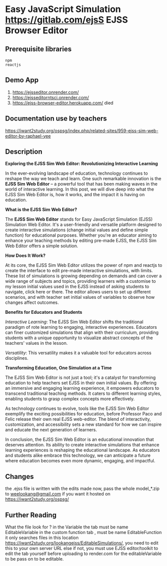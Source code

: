 # Easy JavaScript Simulation https://gitlab.com/ejsS EJSS Browser Editor


## Prerequisite libraries
```
npm
reactjs
```

## Demo App
1. https://ejsseditor.onrender.com/
2. https://ejsseditorntsci.onrender.com/
3. https://ejss-browser-editor.herokuapp.com/ died

## Documentation use by teachers
https://iwant2study.org/ospsg/index.php/related-sites/959-ejss-sim-web-editor-by-raphael-yee

## Description
**Exploring the EJSS Sim Web Editor: Revolutionizing Interactive Learning**

In the ever-evolving landscape of education, technology continues to reshape the way we teach and learn. One such remarkable innovation is the **EJSS Sim Web Editor** – a powerful tool that has been making waves in the world of interactive learning. In this post, we will dive deep into what the EJSS Sim Web Editor is, how it works, and the impact it is having on education.

**What is the EJSS Sim Web Editor?**

The **EJSS Sim Web Editor** stands for Easy JavaScript Simulation (EJSS) Simulation Web Editor. It's a user-friendly and versatile platform designed to create interactive simulations (change initial values and define simple function) for educational purposes. Whether you're an educator aiming to enhance your teaching methods by editing pre-made EJSS, the EJSS Sim Web Editor offers a simple solution.

**How Does It Work?**

At its core, the EJSS Sim Web Editor utilizes the power of npm and reactjs to create the interface to edit pre-made interactive simulations, with limits. These list of simulations is growing depending on demands and can cover a wide range of subjects and topics, providing learners with a customise to my lesson initial values used in the EJSS instead of asking students to navigate, click here or there. The editor allows users to set up different scenarios, and with teacher set initial values of variables to observe how changes affect outcomes.

**Benefits for Educators and Students**

*Interactive Learning*: The EJSS Sim Web Editor shifts the traditional paradigm of rote learning to engaging, interactive experiences. Educators can finer customized simulations that align with their curriculum, providing students with a unique opportunity to visualize abstract concepts of the teachers' values in the lesson.

*Versatility*: This versatility makes it a valuable tool for educators across disciplines.

**Transforming Education, One Simulation at a Time**

The EJSS Sim Web Editor is not just a tool; it's a catalyst for transforming education to help teachers set EJSS in their own initial values. By offering an immersive and engaging learning experience, it empowers educators to transcend traditional teaching methods. It caters to different learning styles, enabling students to grasp complex concepts more effectively.

As technology continues to evolve, tools like the EJSS Sim Web Editor exemplify the exciting possibilities for education, before Professor Paco and Felic release their own real EJSS web-editor. The blend of interactivity, customization, and accessibility sets a new standard for how we can inspire and educate the next generation of learners.

In conclusion, the EJSS Sim Web Editor is an educational innovation that deserves attention. Its ability to create interactive simulations that enhance learning experiences is reshaping the educational landscape. As educators and students alike embrace this technology, we can anticipate a future where education becomes even more dynamic, engaging, and impactful.
## Changes 
the .ejss file is written with the edits made now, pass the whole model_*.zip to weelookang@gmail.com if you want it hosted on https://iwant2study.org/ospsg/

## Further Reading
What the file look for ?
in the Variable the tab must be name EditableVariable
in the custom function tab , must be name EditableFunction
it only searches files in this location https://iwant2study.org/lookangejss/EditableSimulations/, you need to edit this to your own server URL
else if not, you must use EJSS editor/toolkit to edit the tab yourself before uploading to render.com for the editableVariable to be pass on to be editable.

